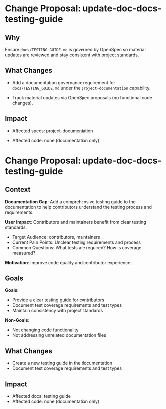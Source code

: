 # Change Proposal: update-doc-docs-testing-guide

## Why

Ensure `docs/TESTING_GUIDE.md` is governed by OpenSpec so material updates are reviewed and stay consistent with project standards.

## What Changes

- Add a documentation governance requirement for `docs/TESTING_GUIDE.md` under the `project-documentation` capability.

- Track material updates via OpenSpec proposals (no functional code changes).

## Impact

- Affected specs: project-documentation

- Affected code: none (documentation only)
# Change Proposal: update-doc-docs-testing-guide

## Context

**Documentation Gap**: Add a comprehensive testing guide to the documentation to help contributors understand the testing process and requirements.

**User Impact**: Contributors and maintainers benefit from clear testing standards.
- Target Audience: contributors, maintainers
- Current Pain Points: Unclear testing requirements and process
- Common Questions: What tests are required? How is coverage measured?

**Motivation**: Improve code quality and contributor experience.

## Goals

**Goals**:
- Provide a clear testing guide for contributors
- Document test coverage requirements and test types
- Maintain consistency with project standards

**Non-Goals**:
- Not changing code functionality
- Not addressing unrelated documentation files

## What Changes

- Create a new testing guide in the documentation
- Document test coverage requirements and test types

## Impact

- Affected docs: testing guide
- Affected code: none (documentation only)
